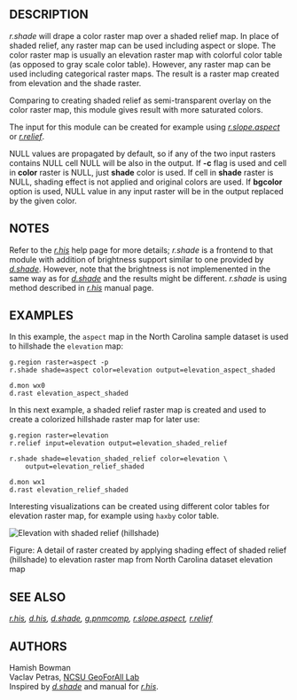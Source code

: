## DESCRIPTION

*r.shade* will drape a color raster map over a shaded relief map. In
place of shaded relief, any raster map can be used including aspect or
slope. The color raster map is usually an elevation raster map with
colorful color table (as opposed to gray scale color table). However,
any raster map can be used including categorical raster maps. The result
is a raster map created from elevation and the shade raster.

Comparing to creating shaded relief as semi-transparent overlay on the
color raster map, this module gives result with more saturated colors.

The input for this module can be created for example using
*[r.slope.aspect](r.slope.aspect.md)* or *[r.relief](r.relief.md)*.

NULL values are propagated by default, so if any of the two input
rasters contains NULL cell NULL will be also in the output. If **-c**
flag is used and cell in **color** raster is NULL, just **shade** color
is used. If cell in **shade** raster is NULL, shading effect is not
applied and original colors are used. If **bgcolor** option is used,
NULL value in any input raster will be in the output replaced by the
given color.

## NOTES

Refer to the *[r.his](r.his.md)* help page for more details; *r.shade*
is a frontend to that module with addition of brightness support similar
to one provided by *[d.shade](d.shade.md)*. However, note that the
brightness is not implemenented in the same way as for
*[d.shade](d.shade.md)* and the results might be different. *r.shade* is
using method described in *[r.his](r.his.md)* manual page.

## EXAMPLES

In this example, the `aspect` map in the North Carolina sample dataset
is used to hillshade the `elevation` map:

```shell
g.region raster=aspect -p
r.shade shade=aspect color=elevation output=elevation_aspect_shaded

d.mon wx0
d.rast elevation_aspect_shaded
```

In this next example, a shaded relief raster map is created and used to
create a colorized hillshade raster map for later use:

```shell
g.region raster=elevation
r.relief input=elevation output=elevation_shaded_relief

r.shade shade=elevation_shaded_relief color=elevation \
    output=elevation_relief_shaded

d.mon wx1
d.rast elevation_relief_shaded
```

Interesting visualizations can be created using different color tables
for elevation raster map, for example using `haxby` color table.

![Elevation with shaded relief (hillshade)](rshade.png)

Figure: A detail of raster created by applying shading effect of shaded
relief (hillshade) to elevation raster map from North Carolina dataset
elevation map

## SEE ALSO

*[r.his](r.his.md), [d.his](d.his.md), [d.shade](d.shade.md),
[g.pnmcomp](g.pnmcomp.md), [r.slope.aspect](r.slope.aspect.md),
[r.relief](r.relief.md)*

## AUTHORS

Hamish Bowman  
Vaclav Petras, [NCSU GeoForAll
Lab](https://geospatial.ncsu.edu/geoforall/)  
Inspired by *[d.shade](d.shade.md)* and manual for *[r.his](r.his.md)*.

